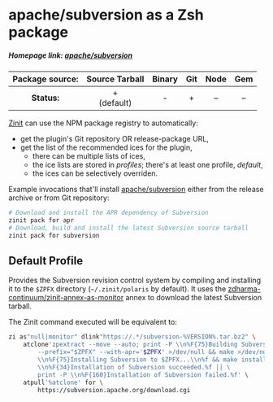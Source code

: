 # apache/subversion as a Zsh package

##### Homepage link: [apache/subversion](https://github.com/apache/subversion)

| **Package source:** |  Source Tarball  | Binary | Git | Node | Gem |
| :-----------------: | :--------------: | :----: | :-: | :--: | :-: |
|     **Status:**     | + <br> (default) |   -    |  +  |  –   |  –  |

[Zinit](https://github.com/zdharma-continuum/zinit) can use the NPM package registry to automatically:

- get the plugin's Git repository OR release-package URL,
- get the list of the recommended ices for the plugin,
  - there can be multiple lists of ices,
  - the ice lists are stored in *profiles*; there's at least one profile, *default*,
  - the ices can be selectively overriden.

Example invocations that'll install [apache/subversion](https://github.com/apache/subversion) either from the release
archive or from Git repository:

```zsh
# Download and install the APR dependency of Subversion
zinit pack for apr
# Download, build and install the latest Subversion source tarball
zinit pack for subversion
```

## Default Profile

Provides the Subversion revision control system by compiling and installing it to the `$ZPFX` directory
(`~/.zinit/polaris` by default). It uses the
[zdharma-continuum/zinit-annex-as-monitor](https://github.com/zdharma-continuum/zinit-annex-as-monitor) annex to
download the latest Subversion tarball.

The Zinit command executed will be equivalent to:

```zsh
zi as"null|monitor" dlink"https://.*/subversion-%VERSION%.tar.bz2" \
    atclone'zpextract --move --auto; print -P \\n%F{75}Building Subversion...\\n%f; ./configure \
        --prefix="$ZPFX" --with-apr='$ZPFX' >/dev/null && make >/dev/null && print -P \
        \\n%F{75}Installing Subversion to $ZPFX...\\n%f && make install >/dev/null && print -P \
        \\n%F{34}Installation of Subversion succeeded.%f || \
        print -P \\n%F{160}Installation of Subversion failed.%f' \
    atpull'%atclone' for \
        https://subversion.apache.org/download.cgi
```

<!-- vim:set ft=markdown tw=80 fo+=an1 autoindent: -->
